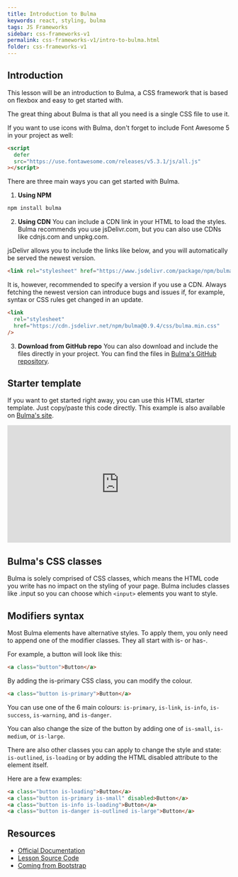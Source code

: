 ```yaml
---
title: Introduction to Bulma
keywords: react, styling, bulma
tags: JS Frameworks
sidebar: css-frameworks-v1
permalink: css-frameworks-v1/intro-to-bulma.html
folder: css-frameworks-v1
---
```


## Introduction

This lesson will be an introduction to Bulma, a CSS framework that is based on flexbox and easy to get started with.

The great thing about Bulma is that all you need is a single CSS file to use it.

If you want to use icons with Bulma, don't forget to include Font Awesome 5 in your project as well:

```html
<script
  defer
  src="https://use.fontawesome.com/releases/v5.3.1/js/all.js"
></script>
```

There are three main ways you can get started with Bulma.

1. **Using NPM**

```bash
npm install bulma
```

2. **Using CDN**
   You can include a CDN link in your HTML to load the styles. Bulma recommends you use jsDelivr.com, but you can also use CDNs like cdnjs.com and unpkg.com.

jsDelivr allows you to include the links like below, and you will automatically be served the newest version.

```html
<link rel="stylesheet" href="https://www.jsdelivr.com/package/npm/bulma" />
```

It is, however, recommended to specify a version if you use a CDN. Always fetching the newest version can introduce bugs and issues if, for example, syntax or CSS rules get changed in an update.

```html
<link
  rel="stylesheet"
  href="https://cdn.jsdelivr.net/npm/bulma@0.9.4/css/bulma.min.css"
/>
```

3. **Download from GitHub repo**
   You can also download and include the files directly in your project. You can find the files in [Bulma's GitHub repository](https://github.com/jgthms/bulma/tree/master/css).

## Starter template

If you want to get started right away, you can use this HTML starter template. Just copy/paste this code directly. This example is also available on [Bulma's site](https://bulma.io/documentation/overview/start/).

<iframe height="265" style="width: 100%;" scrolling="no" title="Bulma" src="https://codepen.io/norofffeu/embed/JjGareP?height=265&amp;theme-id=light&amp;default-tab=html,result" frameborder="no" allowtransparency="true" allowfullscreen="true"></iframe>

## Bulma's CSS classes

Bulma is solely comprised of CSS classes, which means the HTML code you write has no impact on the styling of your page. Bulma includes classes like .input so you can choose which `<input>` elements you want to style.

## Modifiers syntax

Most Bulma elements have alternative styles. To apply them, you only need to append one of the modifier classes. They all start with is- or has-.

For example, a button will look like this:

```html
<a class="button">Button</a>
```

By adding the is-primary CSS class, you can modify the colour.

```html
<a class="button is-primary">Button</a>
```

You can use one of the 6 main colours: `is-primary`, `is-link`, `is-info`, `is-success`, `is-warning`, and `is-danger`.

You can also change the size of the button by adding one of `is-small`, `is-medium`, or `is-large`.

There are also other classes you can apply to change the style and state: `is-outlined`, `is-loading` or by adding the HTML disabled attribute to the element itself.

Here are a few examples:

```html
<a class="button is-loading">Button</a>
<a class="button is-primary is-small" disabled>Button</a>
<a class="button is-info is-loading">Button</a>
<a class="button is-danger is-outlined is-large">Button</a>
```

## Resources

- [Official Documentation](https://bulma.io/documentation/)
- [Lesson Source Code](https://github.com/NoroffFEU/introduction-to-bulma)
- [Coming from Bootstrap](https://bulma.io/alternative-to-bootstrap/)